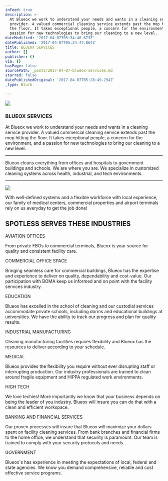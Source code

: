 ```yaml
---
inFeed: true
description: >-
  At Blueox we work to understand your needs and wants in a cleaning service
  provider. A valued commercial cleaning service extends past the mop hitting
  the floor. It takes exceptional people, a concern for the environment, and a
  passion for new technologies to bring our cleaning to a new level.
dateModified: '2017-04-07T05:34:46.673Z'
datePublished: '2017-04-07T05:34:47.864Z'
title: BLUEOX SERVICES
author: []
publisher: {}
via: {}
hasPage: false
sourcePath: _posts/2017-04-07-blueox-services.md
starred: false
datePublishedOriginal: '2017-04-07T05:28:49.294Z'
_type: Blurb

---
```

![](https://the-grid-user-content.s3-us-west-2.amazonaws.com/70e9b785-05e2-4db8-b95b-011d79bfef14.png)

### BLUEOX SERVICES

At Blueox we work to understand your needs and wants in a cleaning service provider. A valued commercial cleaning service extends past the mop hitting the floor. It takes exceptional people, a concern for the environment, and a passion for new technologies to bring our cleaning to a new level.

---

Blueox cleans everything from offices and hospitals to government buildings and schools. We are where you are. We specialize in customized cleaning systems across health, industrial, and tech environments.

---

![](https://the-grid-user-content.s3-us-west-2.amazonaws.com/d8170e6c-4dc3-4185-b40c-be5c6f98d04c.png)

With well-defined systems and a flexible workforce with local experience, our family of medical centers, commercial properties and airport terminals rely on us everyday to get the job done!

## SPOTLESS SERVES THESE INDUSTRIES

AVIATION OFFICES

From private FBOs to commercial terminals, Blueox is your source for quality and consistent facility care.

COMMERCIAL OFFICE SPACE

Bringing seamless care for commercial buildings, Blueox has the expertise and experience to deliver on quality, dependability and cost-value. Our participation with BOMA keep us informed and on point with the facility services industry.

EDUCATION

Blueox has excelled in the school of cleaning and our custodial services accommodate private schools, including dorms and educational buildings at universities. We have the ability to track our progress and plan for quality results.

INDUSTRIAL MANUFACTURING

Cleaning manufacturing facilities requires flexibility and Blueox has the resources to deliver according to your schedule.

MEDICAL

Blueox provides the flexibility you require without ever disrupting staff or interrupting production. Our industry professionals are trained to clean around fragile equipment and HIPPA regulated work environments.

HIGH TECH

We love techies! More importantly we know that your business depends on being the leader of you industry. Blueox will insure you can do that with a clean and efficient workspace.

BANKING AND FINANCIAL SERVICES

Our proven processes will insure that Blueox will maximize your dollars spent on facility cleaning services. From bank branches and financial firms to the home office, we understand that security is paramount. Our team is trained to comply with your security protocols and needs.

GOVERNMENT

Blueox's has experience in meeting the expectations of local, federal and state agencies. We know you demand comprehensive, reliable and cost effective service programs.